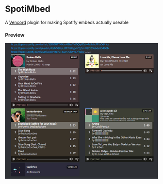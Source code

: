 # SpotiMbed
A [Vencord](https://github.com/Vendicated/Vencord) plugin for making Spotify embeds actually useable

### Preview
![embeds](./embeds.png)
